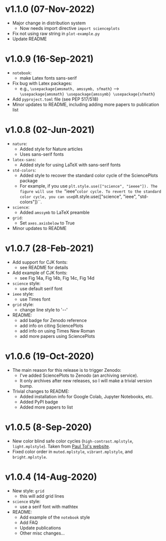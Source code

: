 v1.1.0 (07-Nov-2022)
====================
- Major change in distribution system
  - Now needs import directive `import scienceplots`
- Fix not using raw string in `plot-example.py`
- Update README

v1.0.9 (16-Sep-2021)
====================

- `notebook`:
   - make Latex fonts sans-serif
- Fix bug with Latex packages:
   - e.g., `\usepackage{amsmath, amssymb, sfmath}` --> `\usepackage{amsmath} \usepackage{amssymb} \usepackage{sfmath}`
- Add `pyproject.toml` file (see PEP 517/518)
- Minor updates to README, including adding more papers to publication list

v1.0.8 (02-Jun-2021)
====================

- ``nature``:
   - Added style for Nature articles
   - Uses sans-serif fonts
- ``latex-sans``:
   - Added style for using LaTeX with sans-serif fonts
- ``std-colors``:
   - Added style to recover the standard color cycle of the SciencePlots package
   - For example, if you use ``plt.style.use(["science", "ieeee"]). The figure will use the ``"ieee"`` color cycle. To revert to the standard color cycle, you can use ``plt.style.use(["science", "ieee", "std-colors"])``.
- ``science``:
   - Added ``amssymb`` to LaTeX preamble
- ``grid``: 
   - Set ``axes.axisbelow`` to True
- Minor updates to README

v1.0.7 (28-Feb-2021)
====================

- Add support for CJK fonts:
   - see README for details
- Add example of CJK fonts:
   - see Fig 14a, Fig 14b, Fig 14c, Fig 14d
- ``science`` style:
   - use default serif font
- ``ieee`` style: 
   - use Times font
- ``grid`` style:
   - change line style to '--'
- README:
   - add badge for Zenodo reference
   - add info on citing SciencePlots
   - add info on using Times New Roman
   - add more papers using SciencePlots
   
v1.0.6 (19-Oct-2020)
====================

- The main reason for this release is to trigger Zenodo:
   - I've added SciencePlots to Zenodo (an archiving service).
   - It only archives after new releases, so I will make a trivial version bump.
- Trivial changes to README:
   - Added installation info for Google Colab, Jupyter Notebooks, etc.
   - Added PyPI badge
   - Added more papers to list

v1.0.5 (8-Sep-2020)
===================

- New color blind safe color cycles (``high-contrast.mplstyle``, ``light.mplstyle``). Taken from [Paul Tol's website](https://personal.sron.nl/~pault/).
- Fixed color order in ``muted.mplstyle``, ``vibrant.mplstyle``, and ``bright.mplstyle``.

v1.0.4 (14-Aug-2020)
====================

- New style: ``grid``
   - this will add grid lines
- ``science`` style:
   - use a serif font with mathtex
- README:
   - Add example of the ``notebook`` style
   - Add FAQ
   - Update publications
   - Other misc changes...
